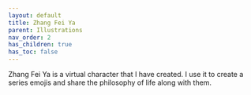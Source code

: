 ```yaml
---
layout: default
title: Zhang Fei Ya
parent: Illustrations
nav_order: 2
has_children: true
has_toc: false
---
```


Zhang Fei Ya is a virtual character that I have created. I use it to create a series emojis and share the philosophy of life along with them. 